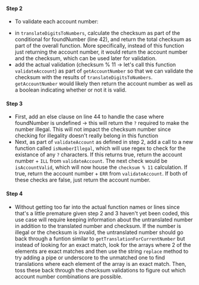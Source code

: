 #### Step 2
- To validate each account number:
* in `translateDigitsToNumbers`, calculate the checksum as part of the conditional for foundNumber (line 42), and return the total checksum as part of the overall function.  More specifically, instead of this function just returning the account number, it would return the account number and the checksum, which can be used later for validation.
* add the actual validation (checksum % 11 -> let's call this function `validateAccount`) as part of `getAccountNumber` so that we can validate the checksum with the results of `translateDigitsToNumbers`.  `getAccountNumber` would likely then return the account number as well as a boolean indicating whether or not it is valid.

#### Step 3
- First, add an else clause on line 44 to handle the case where foundNumber is undefined -> this will return the `?` required to make the number illegal.  This will not impact the checksum number since checking for illegality doesn't really belong in this function
- Next, as part of `validateAccount` as defined in step 2, add a call to a new function called `isNumberIllegal`, which will use regex to check for the existance of any `?` characters. If this returns true, return the account number + `ILL` from `validateAccount`.  The next check would be `isAccountValid`, which will now house the `checksum % 11` calculation.  If true, return the account number + `ERR` from `validateAccount`.  If both of these checks are false, just return the account number.

#### Step 4
- Without getting too far into the actual function names or lines since that's a little premature given step 2 and 3 haven't yet been coded, this use case will require keeping information about the untranslated number in addition to the translated number and checksum.  If the number is illegal or the checksum is invalid, the untranslated number should go back through a funtion similar to `getTranslationForCurrentNumber` but instead of looking for an exact match, look for the arrays where 2 of the elements are exact matches and then use the string `replace` method to try adding a pipe or underscore to the unmatched one to find translations where each element of the array is an exact match. Then, toss these back through the checksum validations to figure out which account number combinations are possible.